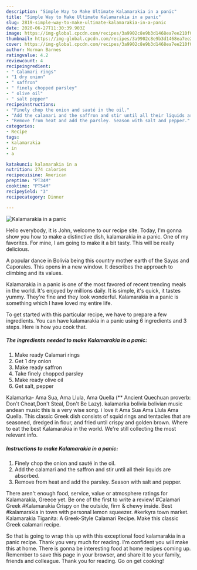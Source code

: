 ```yaml
---
description: "Simple Way to Make Ultimate Kalamarakia in a panic"
title: "Simple Way to Make Ultimate Kalamarakia in a panic"
slug: 2819-simple-way-to-make-ultimate-kalamarakia-in-a-panic
date: 2020-06-27T11:30:39.903Z
image: https://img-global.cpcdn.com/recipes/3a9902c8e9b3d1468ea7ee210f0621f6/751x532cq70/kalamarakia-in-a-panic-recipe-main-photo.jpg
thumbnail: https://img-global.cpcdn.com/recipes/3a9902c8e9b3d1468ea7ee210f0621f6/751x532cq70/kalamarakia-in-a-panic-recipe-main-photo.jpg
cover: https://img-global.cpcdn.com/recipes/3a9902c8e9b3d1468ea7ee210f0621f6/751x532cq70/kalamarakia-in-a-panic-recipe-main-photo.jpg
author: Norman Barnes
ratingvalue: 4.2
reviewcount: 4
recipeingredient:
- " Calamari rings"
- "1 dry onion"
- " saffron"
- " finely chopped parsley"
- " olive oil"
- " salt pepper"
recipeinstructions:
- "Finely chop the onion and sauté in the oil."
- "Add the calamari and the saffron and stir until all their liquids are absorbed."
- "Remove from heat and add the parsley. Season with salt and pepper."
categories:
- Recipe
tags:
- kalamarakia
- in
- a

katakunci: kalamarakia in a 
nutrition: 274 calories
recipecuisine: American
preptime: "PT34M"
cooktime: "PT54M"
recipeyield: "3"
recipecategory: Dinner

---
```



![Kalamarakia in a panic](https://img-global.cpcdn.com/recipes/3a9902c8e9b3d1468ea7ee210f0621f6/751x532cq70/kalamarakia-in-a-panic-recipe-main-photo.jpg)

Hello everybody, it is John, welcome to our recipe site. Today, I'm gonna show you how to make a distinctive dish, kalamarakia in a panic. One of my favorites. For mine, I am going to make it a bit tasty. This will be really delicious.

A popular dance in Bolivia being this country mother earth of the Sayas and Caporales. This opens in a new window. It describes the approach to climbing and its values.

Kalamarakia in a panic is one of the most favored of recent trending meals in the world. It's enjoyed by millions daily. It is simple, it's quick, it tastes yummy. They're fine and they look wonderful. Kalamarakia in a panic is something which I have loved my entire life.


To get started with this particular recipe, we have to prepare a few ingredients. You can have kalamarakia in a panic using 6 ingredients and 3 steps. Here is how you cook that.

<!--inarticleads1-->

##### The ingredients needed to make Kalamarakia in a panic:

1. Make ready  Calamari rings
1. Get 1 dry onion
1. Make ready  saffron
1. Take  finely chopped parsley
1. Make ready  olive oil
1. Get  salt, pepper


Kalamarka- Ama Sua, Ama Llula, Ama Quella (** Ancient Quechuan proverb: Don&#39;t Cheat,Don&#39;t Steal, Don&#39;t Be Lazy). kalamarka bolivia bolivian music andean music this is a very wise song. i love it Ama Sua Ama Llula Ama Quella. This classic Greek dish consists of squid rings and tentacles that are seasoned, dredged in flour, and fried until crispy and golden brown. Where to eat the best Kalamarakia in the world. We&#39;re still collecting the most relevant info. 

<!--inarticleads2-->

##### Instructions to make Kalamarakia in a panic:

1. Finely chop the onion and sauté in the oil.
1. Add the calamari and the saffron and stir until all their liquids are absorbed.
1. Remove from heat and add the parsley. Season with salt and pepper.


There aren&#39;t enough food, service, value or atmosphere ratings for Kalamarakia, Greece yet. Be one of the first to write a review! #Calamari Greek #Kalamarakia Crispy on the outside, firm &amp; chewy inside. Best #kalamarakia in town with personal lemon squeezer. #kerkyra town market. Kalamarakia Tiganita: A Greek-Style Calamari Recipe. Make this classic Greek calamari recipe. 

So that is going to wrap this up with this exceptional food kalamarakia in a panic recipe. Thank you very much for reading. I'm confident you will make this at home. There is gonna be interesting food at home recipes coming up. Remember to save this page in your browser, and share it to your family, friends and colleague. Thank you for reading. Go on get cooking!
